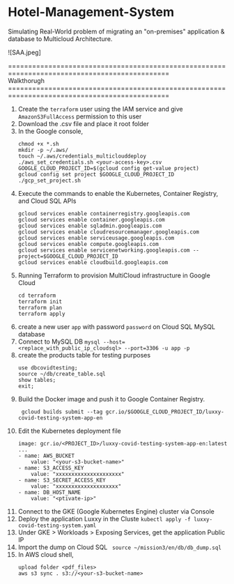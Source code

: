 # Hotel-Management-System

Simulating Real-World problem of migrating an "on-premises" application & database to Multicloud Architecture.

![SAA.jpeg]

============================================================================================== <br>
                                Walkthorugh<br>
============================================================================================== <br>

1. Create the ```terraform``` user using the IAM service and give ```AmazonS3FullAccess``` permission to this user
2. Download the .csv file and place it root folder
3. In the Google console, 
    ```
    chmod +x *.sh
    mkdir -p ~/.aws/
    touch ~/.aws/credentials_multiclouddeploy
    ./aws_set_credentials.sh <your-access-key>.csv
    GOOGLE_CLOUD_PROJECT_ID=$(gcloud config get-value project)
    gcloud config set project $GOOGLE_CLOUD_PROJECT_ID
    ./gcp_set_project.sh
    ```
4. Execute the commands to enable the Kubernetes, Container Registry, and Cloud SQL APIs
    ```
    gcloud services enable containerregistry.googleapis.com
    gcloud services enable container.googleapis.com
    gcloud services enable sqladmin.googleapis.com
    gcloud services enable cloudresourcemanager.googleapis.com
    gcloud services enable serviceusage.googleapis.com
    gcloud services enable compute.googleapis.com
    gcloud services enable servicenetworking.googleapis.com --project=$GOOGLE_CLOUD_PROJECT_ID
    gcloud services enable cloudbuild.googleapis.com
    ```
5. Running Terraform to provision MultiCloud infrastructure in Google Cloud
    ```
    cd terraform
    terraform init
    terraform plan
    terraform apply
    ```
6. create a new user `app` with password `password` on Cloud SQL MySQL database 
7. Connect to MySQL DB ``` mysql --host=<replace_with_public_ip_cloudsql> --port=3306 -u app -p ```
8. create the products table for testing purposes
    ```
    use dbcovidtesting;
    source ~/db/create_table.sql
    show tables;
    exit;
    ```
9. Build the Docker image and push it to Google Container Registry.
    ```
     gcloud builds submit --tag gcr.io/$GOOGLE_CLOUD_PROJECT_ID/luxxy-covid-testing-system-app-en
    ```
11. Edit the Kubernetes deployment file
    ```
    image: gcr.io/<PROJECT_ID>/luxxy-covid-testing-system-app-en:latest
    ...
    - name: AWS_BUCKET
        value: "<your-s3-bucket-name>"
    - name: S3_ACCESS_KEY
        value: "xxxxxxxxxxxxxxxxxxxxx"
    - name: S3_SECRET_ACCESS_KEY
        value: "xxxxxxxxxxxxxxxxxxxx"
    - name: DB_HOST_NAME
        value: "<ptivate-ip>"
    ```
12. Connect to the GKE (Google Kubernetes Engine) cluster via Console
13. Deploy the application Luxxy in the Cluste 
```kubectl apply -f luxxy-covid-testing-system.yaml```
14. Under GKE > Workloads > Exposing Services, get the application Public IP
15. Import the dump on Cloud SQL
    ``` source ~/mission3/en/db/db_dump.sql```
16. In AWS cloud shell,
    ```
    upload folder <pdf_files>
    aws s3 sync . s3://<your-s3-bucket-name>
    ```
